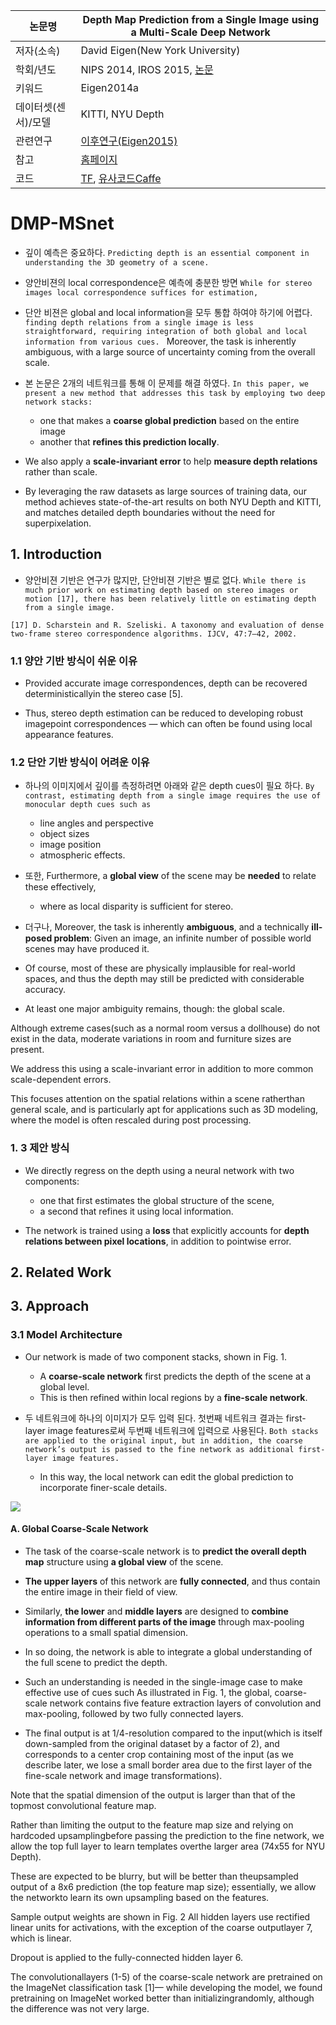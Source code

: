 |논문명 |Depth Map Prediction from a Single Image using a Multi-Scale Deep Network |
| --- | --- |
| 저자\(소속\) | David Eigen\(New York University\) |
| 학회/년도 | NIPS 2014, IROS 2015, [논문](https://arxiv.org/abs/1406.2283) |
| 키워드 | Eigen2014a|
| 데이터셋(센서)/모델 |KITTI, NYU Depth |
| 관련연구| [이후연구(Eigen2015)](http://www.cs.nyu.edu/~deigen/dnl/)|
| 참고 |[홈페이지](https://www.cs.nyu.edu/~deigen/depth/) |
| 코드 |[TF](https://github.com/MasazI/cnn_depth_tensorflow), [유사코드Caffe](https://github.com/ayanc/mdepth) |

# DMP-MSnet

- 깊이 예측은 중요하다. `Predicting depth is an essential component in understanding the 3D geometry of a scene. `

- 양안비젼의 local correspondence은 예측에 충분한 방면 `While for stereo images local correspondence suffices for estimation, `

- 단안 비젼은 global and local information을 모두 통합 하여야 하기에 어렵다. `finding depth relations from a single image is less straightforward, requiring integration of both global and local information from various cues. `
	Moreover, the task is inherently ambiguous, with a large source of uncertainty coming from the overall scale. 

- 본 논문은 2개의 네트워크를 통해 이 문제를 해결 하였다. `In this paper, we present a new method that addresses this task by employing two deep network stacks: `
	- one that makes a **coarse global prediction** based on the entire image
	- another that **refines this prediction locally**. 

- We also apply a **scale-invariant error** to help **measure depth relations** rather than scale. 

- By leveraging the raw datasets as large sources of training data, our method achieves state-of-the-art results on both NYU Depth and KITTI, and matches detailed depth boundaries without the need for superpixelation.

## 1. Introduction

- 양안비젼 기반은 연구가 많지만, 단안비젼 기반은 별로 없다. `While there is much prior work on estimating depth based on stereo images or motion [17], there has been relatively little on estimating depth from a single image. `
```
[17] D. Scharstein and R. Szeliski. A taxonomy and evaluation of dense two-frame stereo correspondence algorithms. IJCV, 47:7–42, 2002.
```

### 1.1 양안 기반 방식이 쉬운 이유 

- Provided accurate image correspondences, depth can be recovered deterministicallyin the stereo case [5]. 

- Thus, stereo depth estimation can be reduced to developing robust imagepoint correspondences — which can often be found using local appearance features. 

### 1.2 단안 기반 방식이 어려운 이유 

- 하나의 이미지에서 깊이를 측정하려면 아래와 같은 depth cues이 필요 하다. `By contrast, estimating depth from a single image requires the use of monocular depth cues such as `
	- line angles and perspective
	- object sizes
	- image position
	- atmospheric effects. 

- 또한, Furthermore, a **global view** of the scene may be **needed** to relate these effectively, 
	- where as local disparity is sufficient for stereo.

- 더구나, Moreover, the task is inherently **ambiguous**, and a technically **ill-posed problem**: Given an image, an infinite number of possible world scenes may have produced it. 

- Of course, most of these are physically implausible for real-world spaces, and thus the depth may still be predicted with considerable accuracy. 

- At least one major ambiguity remains, though: the global scale. 

Although extreme cases(such as a normal room versus a dollhouse) do not exist in the data, moderate variations in room and furniture sizes are present. 

We address this using a scale-invariant error in addition to more common scale-dependent errors. 

This focuses attention on the spatial relations within a scene ratherthan general scale, and is particularly apt for applications such as 3D modeling, where the model is often rescaled during post processing.

### 1. 3 제안 방식 

- We directly regress on the depth using a neural network with two components: 
	- one that first estimates the global structure of the scene, 
	- a second that refines it using local information. 

- The network is trained using a **loss** that explicitly accounts for **depth relations between pixel locations**, in addition to pointwise error. 

## 2. Related Work

## 3. Approach

### 3.1 Model Architecture

- Our network is made of two component stacks, shown in Fig. 1. 
	- A **coarse-scale network** first predicts the depth of the scene at a global level. 
	- This is then refined within local regions by a **fine-scale network**. 

- 두 네트워크에 하나의 이미지가 모두 입력 된다. 첫번째 네트워크 결과는  first-layer image features로써  두번째 네트워크에 입력으로 사용된다. `Both stacks are applied to the original input, but in addition, the coarse network’s output is passed to the fine network as additional first-layer image features. `
	- In this way, the local network can edit the global prediction to incorporate finer-scale details.

![](https://i.imgur.com/UL72exs.png)

#### A. Global Coarse-Scale Network

- The task of the coarse-scale network is to **predict the overall depth map** structure using **a global view** of the scene. 

- **The upper layers** of this network are **fully connected**, and thus contain the entire image in their field of view. 

- Similarly, **the lower** and **middle layers** are designed to **combine information from different parts of the image** through max-pooling operations to a small spatial dimension. 

- In so doing, the network is able to integrate a global understanding of the full scene to predict the depth. 

- Such an understanding is needed in the single-image case to make effective use of cues such As illustrated in Fig. 1, the global, coarse-scale network contains five feature extraction layers of convolution and max-pooling, followed by two fully connected layers. 

- The final output is at 1/4-resolution compared to the input(which is itself down-sampled from the original dataset by a factor of 2), and corresponds to a center crop containing most of the input (as we describe later, we lose a small border area due to the first layer of the fine-scale network and image transformations). 

Note that the spatial dimension of the output is larger than that of the topmost convolutional feature map. 

Rather than limiting the output to the feature map size and relying on hardcoded upsamplingbefore passing the prediction to the fine network, we allow the top full layer to learn templates overthe larger area (74x55 for NYU Depth). 

These are expected to be blurry, but will be better than theupsampled output of a 8x6 prediction (the top feature map size); essentially, we allow the networkto learn its own upsampling based on the features. 

Sample output weights are shown in Fig. 2 All hidden layers use rectified linear units for activations, with the exception of the coarse outputlayer 7, which is linear. 

Dropout is applied to the fully-connected hidden layer 6. 

The convolutionallayers (1-5) of the coarse-scale network are pretrained on the ImageNet classification task [1]— while developing the model, we found pretraining on ImageNet worked better than initializingrandomly, although the difference was not very large. 



<!--stackedit_data:
eyJoaXN0b3J5IjpbMTExOTEwMTgwXX0=
-->